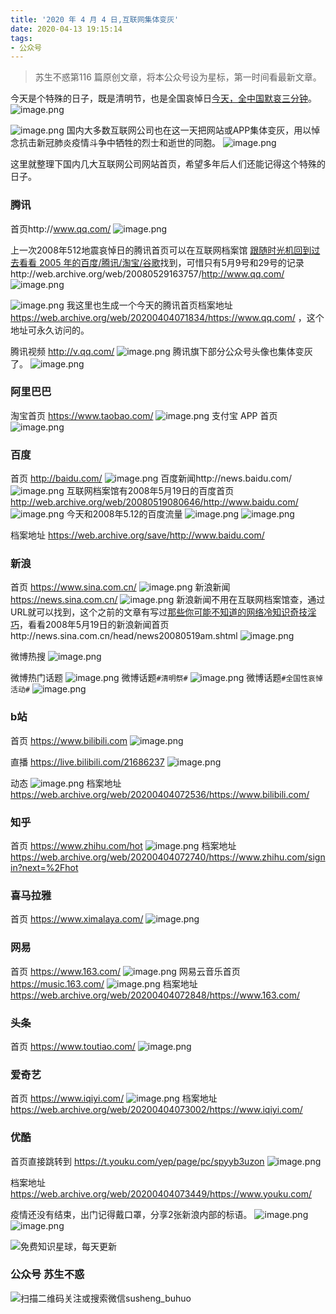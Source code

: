 ```yaml
---
title: '2020 年 4 月 4 日,互联网集体变灰'
date: 2020-04-13 19:15:14
tags:
- 公众号
---
```

> 苏生不惑第116 篇原创文章，将本公众号设为星标，第一时间看最新文章。

今天是个特殊的日子，既是清明节，也是全国哀悼日[今天，全中国默哀三分钟](https://mp.weixin.qq.com/s/nB9M9RfVj--f_FmfhYzbiA)。
![image.png](https://upload-images.jianshu.io/upload_images/17817191-baf6e3dbc1994525.png?imageMogr2/auto-orient/strip%7CimageView2/2/w/1240)

 ![image.png](https://upload-images.jianshu.io/upload_images/17817191-803d609415fc25ea.png?imageMogr2/auto-orient/strip%7CimageView2/2/w/1240)
国内大多数互联网公司也在这一天把网站或APP集体变灰，用以悼念抗击新冠肺炎疫情斗争中牺牲的烈士和逝世的同胞。
![image.png](https://upload-images.jianshu.io/upload_images/17817191-f54eec5bab029176.png?imageMogr2/auto-orient/strip%7CimageView2/2/w/1240)

这里就整理下国内几大互联网公司网站首页，希望多年后人们还能记得这个特殊的日子。

### 腾讯
首页http://www.qq.com/
![image.png](https://upload-images.jianshu.io/upload_images/17817191-2d063a030383f087.png?imageMogr2/auto-orient/strip%7CimageView2/2/w/1240)

上一次2008年512地震哀悼日的腾讯首页可以在互联网档案馆 [跟随时光机回到过去看看 2005 年的百度/腾讯/淘宝/谷歌](https://mp.weixin.qq.com/s/LKDGKWi62J5Zyzh3rB-IiQ)找到，可惜只有5月9号和29号的记录http://web.archive.org/web/20080529163757/http://www.qq.com/
![image.png](https://upload-images.jianshu.io/upload_images/17817191-aebdfb98e20a0578.png?imageMogr2/auto-orient/strip%7CimageView2/2/w/1240)

![image.png](https://upload-images.jianshu.io/upload_images/17817191-cfa5a38ec04fbbd8.png?imageMogr2/auto-orient/strip%7CimageView2/2/w/1240)
我这里也生成一个今天的腾讯首页档案地址 https://web.archive.org/web/20200404071834/https://www.qq.com/ ，这个地址可永久访问的。

腾讯视频 http://v.qq.com/
![image.png](https://upload-images.jianshu.io/upload_images/17817191-a6d8e0bba2a7a5bb.png?imageMogr2/auto-orient/strip%7CimageView2/2/w/1240)
腾讯旗下部分公众号头像也集体变灰了。
![image.png](https://upload-images.jianshu.io/upload_images/17817191-3be2512493fa1b1a.png?imageMogr2/auto-orient/strip%7CimageView2/2/w/1240)

### 阿里巴巴
淘宝首页 https://www.taobao.com/
![image.png](https://upload-images.jianshu.io/upload_images/17817191-46fe7b61db59213d.png?imageMogr2/auto-orient/strip%7CimageView2/2/w/1240)
支付宝 APP 首页
![image.png](https://upload-images.jianshu.io/upload_images/17817191-f7be610b90783853.png?imageMogr2/auto-orient/strip%7CimageView2/2/w/1240)

### 百度
首页 http://baidu.com/
![image.png](https://upload-images.jianshu.io/upload_images/17817191-18ddc27e54e2b5fd.png?imageMogr2/auto-orient/strip%7CimageView2/2/w/1240)
百度新闻http://news.baidu.com/
 ![image.png](https://upload-images.jianshu.io/upload_images/17817191-c0f1cce8f9d23ea9.png?imageMogr2/auto-orient/strip%7CimageView2/2/w/1240)
互联网档案馆有2008年5月19日的百度首页 http://web.archive.org/web/20080519080646/http://www.baidu.com/
 ![image.png](https://upload-images.jianshu.io/upload_images/17817191-907161e63f10e51d.png?imageMogr2/auto-orient/strip%7CimageView2/2/w/1240)
今天和2008年5.12的百度流量 
![image.png](https://upload-images.jianshu.io/upload_images/17817191-2734525093ed41b0.png?imageMogr2/auto-orient/strip%7CimageView2/2/w/1240)
![image.png](https://upload-images.jianshu.io/upload_images/17817191-883b1f599af9123e.png?imageMogr2/auto-orient/strip%7CimageView2/2/w/1240)

档案地址 https://web.archive.org/save/http://www.baidu.com/

### 新浪
首页 https://www.sina.com.cn/
![image.png](https://upload-images.jianshu.io/upload_images/17817191-774862f4ebc301dd.png?imageMogr2/auto-orient/strip%7CimageView2/2/w/1240)
新浪新闻 https://news.sina.com.cn/
![image.png](https://upload-images.jianshu.io/upload_images/17817191-0d7226d9e80cb64a.png?imageMogr2/auto-orient/strip%7CimageView2/2/w/1240)
新浪新闻不用在互联网档案馆查，通过URL就可以找到，这个之前的文章有写过[那些你可能不知道的网络冷知识奇技淫巧](https://mp.weixin.qq.com/s/-p-RZLh8ovNiCYv6YQkbrw)，看看2008年5月19日的新浪新闻首页http://news.sina.com.cn/head/news20080519am.shtml
 ![image.png](https://upload-images.jianshu.io/upload_images/17817191-483ac3dade3a5a5d.png?imageMogr2/auto-orient/strip%7CimageView2/2/w/1240)

微博热搜
![image.png](https://upload-images.jianshu.io/upload_images/17817191-e2a1c103869e68f0.png?imageMogr2/auto-orient/strip%7CimageView2/2/w/1240)
 
微博热门话题
![image.png](https://upload-images.jianshu.io/upload_images/17817191-2bf14c33f7d87b96.png?imageMogr2/auto-orient/strip%7CimageView2/2/w/1240)
微博话题`#清明祭#`
![image.png](https://upload-images.jianshu.io/upload_images/17817191-b76e4685b7bc7112.png?imageMogr2/auto-orient/strip%7CimageView2/2/w/1240)
微博话题`#全国性哀悼活动#`
![image.png](https://upload-images.jianshu.io/upload_images/17817191-4f965d4269828712.png?imageMogr2/auto-orient/strip%7CimageView2/2/w/1240)
### b站
首页 https://www.bilibili.com
![image.png](https://upload-images.jianshu.io/upload_images/17817191-7bf085ecb1716b82.png?imageMogr2/auto-orient/strip%7CimageView2/2/w/1240)

直播 https://live.bilibili.com/21686237 
 ![image.png](https://upload-images.jianshu.io/upload_images/17817191-34230758683d0755.png?imageMogr2/auto-orient/strip%7CimageView2/2/w/1240)

动态
![image.png](https://upload-images.jianshu.io/upload_images/17817191-5a49b7a6048759a6.png?imageMogr2/auto-orient/strip%7CimageView2/2/w/1240)
档案地址 https://web.archive.org/web/20200404072536/https://www.bilibili.com/

### 知乎
首页 https://www.zhihu.com/hot
![image.png](https://upload-images.jianshu.io/upload_images/17817191-3d206fb539923c16.png?imageMogr2/auto-orient/strip%7CimageView2/2/w/1240)
档案地址 https://web.archive.org/web/20200404072740/https://www.zhihu.com/signin?next=%2Fhot

### 喜马拉雅
首页 https://www.ximalaya.com/
![image.png](https://upload-images.jianshu.io/upload_images/17817191-8e6b0ddf808fbf51.png?imageMogr2/auto-orient/strip%7CimageView2/2/w/1240)
### 网易
首页 https://www.163.com/
![image.png](https://upload-images.jianshu.io/upload_images/17817191-cf9e82d6ce528402.png?imageMogr2/auto-orient/strip%7CimageView2/2/w/1240)
网易云音乐首页 https://music.163.com/
 ![image.png](https://upload-images.jianshu.io/upload_images/17817191-10e48cc4c4868fd5.png?imageMogr2/auto-orient/strip%7CimageView2/2/w/1240)
档案地址 https://web.archive.org/web/20200404072848/https://www.163.com/

### 头条
首页 https://www.toutiao.com/
![image.png](https://upload-images.jianshu.io/upload_images/17817191-e8ee9543666a1d4d.png?imageMogr2/auto-orient/strip%7CimageView2/2/w/1240)


### 爱奇艺
首页 https://www.iqiyi.com/
![image.png](https://upload-images.jianshu.io/upload_images/17817191-3bd81a32542e2b7d.png?imageMogr2/auto-orient/strip%7CimageView2/2/w/1240)
档案地址 https://web.archive.org/web/20200404073002/https://www.iqiyi.com/

### 优酷
首页直接跳转到 https://t.youku.com/yep/page/pc/spyyb3uzon
![image.png](https://upload-images.jianshu.io/upload_images/17817191-5002f314a9dcd498.png?imageMogr2/auto-orient/strip%7CimageView2/2/w/1240)

档案地址 https://web.archive.org/web/20200404073449/https://www.youku.com/

疫情还没有结束，出门记得戴口罩，分享2张新浪内部的标语。
![image.png](https://upload-images.jianshu.io/upload_images/17817191-be0bf7c1774ec6dc.png?imageMogr2/auto-orient/strip%7CimageView2/2/w/1240)
![image.png](https://upload-images.jianshu.io/upload_images/17817191-67f8af34d517f730.png?imageMogr2/auto-orient/strip%7CimageView2/2/w/1240)



![免费知识星球，每天更新](https://upload-images.jianshu.io/upload_images/17817191-9d41aa25edcd25c4.png?imageMogr2/auto-orient/strip%7CimageView2/2/w/1240)


### 公众号 苏生不惑
 ![扫描二维码关注或搜索微信susheng_buhuo](https://upload-images.jianshu.io/upload_images/17817191-6e0079f95d4c0338.jpg?imageMogr2/auto-orient/strip%7CimageView2/2/w/1240)
